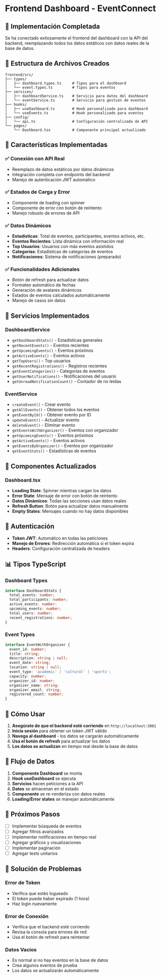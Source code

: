 # Frontend Dashboard - EventConnect

## 🎯 **Implementación Completada**

Se ha conectado exitosamente el frontend del dashboard con la API del backend, reemplazando todos los datos estáticos con datos reales de la base de datos.

## 📁 **Estructura de Archivos Creados**

```
frontend/src/
├── types/
│   ├── dashboard.types.ts     # Tipos para el dashboard
│   └── event.types.ts         # Tipos para eventos
├── services/
│   ├── dashboardService.ts    # Servicio para datos del dashboard
│   └── eventService.ts        # Servicio para gestión de eventos
├── hooks/
│   ├── useDashboard.ts        # Hook personalizado para dashboard
│   └── useEvents.ts           # Hook personalizado para eventos
├── config/
│   └── api.ts                 # Configuración centralizada de API
└── pages/
    └── Dashboard.tsx          # Componente principal actualizado
```

## 🚀 **Características Implementadas**

### ✅ **Conexión con API Real**
- Reemplazo de datos estáticos por datos dinámicos
- Integración completa con endpoints del backend
- Manejo de autenticación JWT automático

### ✅ **Estados de Carga y Error**
- Componente de loading con spinner
- Componente de error con botón de reintento
- Manejo robusto de errores de API

### ✅ **Datos Dinámicos**
- **Estadísticas**: Total de eventos, participantes, eventos activos, etc.
- **Eventos Recientes**: Lista dinámica con información real
- **Top Usuarios**: Usuarios con más eventos asistidos
- **Categorías**: Estadísticas de categorías de eventos
- **Notificaciones**: Sistema de notificaciones (preparado)

### ✅ **Funcionalidades Adicionales**
- Botón de refresh para actualizar datos
- Formateo automático de fechas
- Generación de avatares dinámicos
- Estados de eventos calculados automáticamente
- Manejo de casos sin datos

## 🔧 **Servicios Implementados**

### **DashboardService**
- `getDashboardStats()` - Estadísticas generales
- `getRecentEvents()` - Eventos recientes
- `getUpcomingEvents()` - Eventos próximos
- `getActiveEvents()` - Eventos activos
- `getTopUsers()` - Top usuarios
- `getRecentRegistrations()` - Registros recientes
- `getEventCategories()` - Categorías de eventos
- `getUserNotifications()` - Notificaciones del usuario
- `getUnreadNotificationCount()` - Contador de no leídas

### **EventService**
- `createEvent()` - Crear evento
- `getAllEvents()` - Obtener todos los eventos
- `getEventById()` - Obtener evento por ID
- `updateEvent()` - Actualizar evento
- `deleteEvent()` - Eliminar evento
- `getEventsWithOrganizer()` - Eventos con organizador
- `getUpcomingEvents()` - Eventos próximos
- `getActiveEvents()` - Eventos activos
- `getEventsByOrganizer()` - Eventos por organizador
- `getEventStats()` - Estadísticas de eventos

## 🎨 **Componentes Actualizados**

### **Dashboard.tsx**
- **Loading State**: Spinner mientras cargan los datos
- **Error State**: Mensaje de error con botón de reintento
- **Datos Dinámicos**: Todas las secciones usan datos reales
- **Refresh Button**: Botón para actualizar datos manualmente
- **Empty States**: Mensajes cuando no hay datos disponibles

## 🔐 **Autenticación**

- **Token JWT**: Automático en todas las peticiones
- **Manejo de Errores**: Redirección automática si el token expira
- **Headers**: Configuración centralizada de headers

## 📊 **Tipos TypeScript**

### **Dashboard Types**
```typescript
interface DashboardStats {
  total_events: number;
  total_participants: number;
  active_events: number;
  upcoming_events: number;
  total_users: number;
  recent_registrations: number;
}
```

### **Event Types**
```typescript
interface EventWithOrganizer {
  event_id: number;
  title: string;
  description: string | null;
  event_date: string;
  location: string | null;
  event_type: 'academic' | 'cultural' | 'sports';
  capacity: number;
  organizer_id: number;
  organizer_name: string;
  organizer_email: string;
  registered_count: number;
}
```

## 🚀 **Cómo Usar**

1. **Asegúrate de que el backend esté corriendo** en `http://localhost:3001`
2. **Inicia sesión** para obtener un token JWT válido
3. **Navega al dashboard** - los datos se cargarán automáticamente
4. **Usa el botón de refresh** para actualizar los datos
5. **Los datos se actualizan** en tiempo real desde la base de datos

## 🔄 **Flujo de Datos**

1. **Componente Dashboard** se monta
2. **Hook useDashboard** se ejecuta
3. **Servicios** hacen peticiones a la API
4. **Datos** se almacenan en el estado
5. **Componente** se re-renderiza con datos reales
6. **Loading/Error states** se manejan automáticamente

## 📝 **Próximos Pasos**

- [ ] Implementar búsqueda de eventos
- [ ] Agregar filtros avanzados
- [ ] Implementar notificaciones en tiempo real
- [ ] Agregar gráficos y visualizaciones
- [ ] Implementar paginación
- [ ] Agregar tests unitarios

## 🐛 **Solución de Problemas**

### **Error de Token**
- Verifica que estés logueado
- El token puede haber expirado (1 hora)
- Haz login nuevamente

### **Error de Conexión**
- Verifica que el backend esté corriendo
- Revisa la consola para errores de red
- Usa el botón de refresh para reintentar

### **Datos Vacíos**
- Es normal si no hay eventos en la base de datos
- Crea algunos eventos de prueba
- Los datos se actualizarán automáticamente
